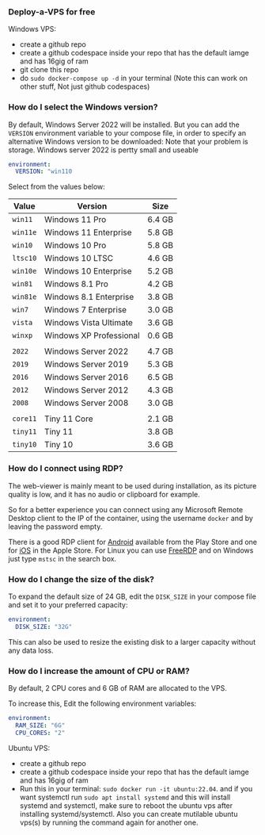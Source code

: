 ### Deploy-a-VPS for free

Windows VPS:
- create a github repo
- create a github codespace inside your repo that has the default iamge and has 16gig of ram
- git clone this repo
- do `sudo docker-compose up -d` in your terminal (Note this can work on other stuff, Not just github codespaces)



### How do I select the Windows version?

  By default, Windows Server 2022  will be installed. But you can add the `VERSION` environment variable to your compose file, in order to specify an alternative Windows version to be downloaded:
  Note that your problem is storage. Windows server 2022 is pertty small and useable

  ```yaml
  environment:
    VERSION: "win110
  ```

  Select from the values below:
  
  | **Value**  | **Version**  | **Size**  |
  |---|---|---|
  | `win11`   | Windows 11 Pro | 6.4 GB    |
  | `win11e`   | Windows 11 Enterprise | 5.8 GB    |
  | `win10`   | Windows 10 Pro | 5.8 GB    |
  | `ltsc10`  | Windows 10 LTSC       | 4.6 GB    |
  | `win10e`   | Windows 10 Enterprise | 5.2 GB    |
  | `win81`   | Windows 8.1 Pro | 4.2 GB    |
  | `win81e`   | Windows 8.1 Enterprise | 3.8 GB    |
  | `win7`    | Windows 7 Enterprise | 3.0 GB    |
  | `vista`   | Windows Vista Ultimate | 3.6 GB    |
  | `winxp`   | Windows XP Professional | 0.6 GB    |
  ||||
  | `2022`    | Windows Server 2022   | 4.7 GB    |
  | `2019`    | Windows Server 2019   | 5.3 GB    |
  | `2016`    | Windows Server 2016   | 6.5 GB    |
  | `2012`    | Windows Server 2012   | 4.3 GB    |
  | `2008`    | Windows Server 2008   | 3.0 GB    |
  ||||
  | `core11`  | Tiny 11 Core | 2.1 GB    |
  | `tiny11`  | Tiny 11            | 3.8 GB    |
  | `tiny10`  | Tiny 10            | 3.6 GB   |

### How do I connect using RDP?

  The web-viewer is mainly meant to be used during installation, as its picture quality is low, and it has no audio or clipboard for example.

  So for a better experience you can connect using any Microsoft Remote Desktop client to the IP of the container, using the username `docker` and by leaving the password empty.

  There is a good RDP client for [Android](https://play.google.com/store/apps/details?id=com.microsoft.rdc.androidx) available from the Play Store and one for [iOS](https://apps.apple.com/nl/app/microsoft-remote-desktop/id714464092?l=en-GB) in the Apple Store. For Linux you can use [FreeRDP](https://www.freerdp.com/) and on Windows just type `mstsc` in the search box.

### How do I change the size of the disk?

  To expand the default size of 24 GB, edit the `DISK_SIZE` in your compose file and set it to your preferred capacity:

  ```yaml
  environment:
    DISK_SIZE: "32G"
  ```
  
  This can also be used to resize the existing disk to a larger capacity without any data loss.

 ### How do I increase the amount of CPU or RAM?

  By default, 2 CPU cores and 6 GB of RAM are allocated to the VPS.

  To increase this, Edit the following environment variables:

  ```yaml
  environment:
    RAM_SIZE: "6G"
    CPU_CORES: "2"
  ```


  Ubuntu VPS: 
  - create a github repo
  - create a github codespace inside your repo that has the default iamge and has 16gig of ram
  - Run this in your terminal: `sudo docker run -it ubuntu:22.04`. and if you want systemctl run `sudo apt install systemd` and this will install systemd and systemctl, make sure to reboot the ubuntu vps after installing systemd/systemctl. Also you can create mutilable ubuntu vps(s) by running the command again for another one.
